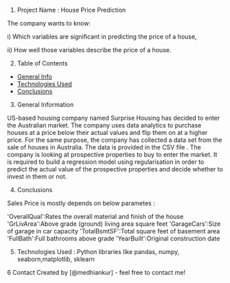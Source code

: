 1. Project Name : House Price Prediction 

The company wants to know:

i) Which variables are significant in predicting the price of a house,

ii) How well those variables describe the price of a house.
 


2. Table of Contents
* [General Info](#general-information)
* [Technologies Used](#technologies-used)
* [Conclusions](#conclusions)


3. General Information

US-based housing company named Surprise Housing has decided to enter the Australian market. The company uses data analytics to purchase houses at a price below their actual values and flip them on at a higher price. For the same purpose, the company has collected a data set from the sale of houses in Australia. The data is provided in the CSV file  . The company is looking at prospective properties to buy to enter the market. It is  required to build a regression model using regularisation in order to predict the actual value of the prospective properties and decide whether to invest in them or not.
 

4. Conclusions
 
Sales Price is mostly depends on below parametes :

'OverallQual':Rates the overall material and finish of the house
'GrLivArea':Above grade (ground) living area square feet
'GarageCars':Size of garage in car capacity
'TotalBsmtSF':Total square feet of basement area
'FullBath':Full bathrooms above grade
'YearBuilt':Original construction date

5. Technologies Used : Python libraries like pandas, numpy, seaborn,matplotlib, sklearn 
 
6 Contact
Created by [@medhiankur] - feel free to contact me!

 
